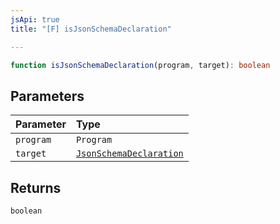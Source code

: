 ```yaml
---
jsApi: true
title: "[F] isJsonSchemaDeclaration"

---
```

```ts
function isJsonSchemaDeclaration(program, target): boolean
```

## Parameters

| Parameter | Type |
| :------ | :------ |
| `program` | `Program` |
| `target` | [`JsonSchemaDeclaration`](../type-aliases/JsonSchemaDeclaration.md) |

## Returns

`boolean`
